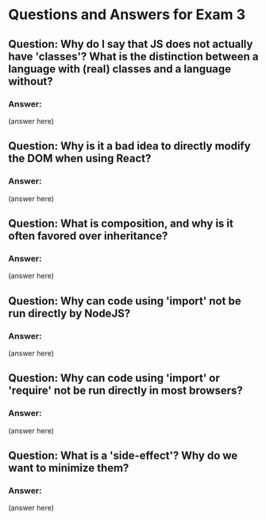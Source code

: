 # Questions and Answers for Exam 3

## Question:  Why do I say that JS does not actually have 'classes'?  What is the distinction between a language with (real) classes and a language without?

### Answer:
 
(answer here)

## Question:  Why is it a bad idea to directly modify the DOM when using React?

### Answer:
 
(answer here)

## Question:  What is composition, and why is it often favored over inheritance?

### Answer:
 
(answer here)

## Question:  Why can code using 'import' not be run directly by NodeJS?  

### Answer:
 
(answer here)

## Question:  Why can code using 'import' or 'require' not be run directly in most browsers?

### Answer:
 
(answer here)

## Question:  What is a 'side-effect'?  Why do we want to minimize them?

### Answer:
 
(answer here)

